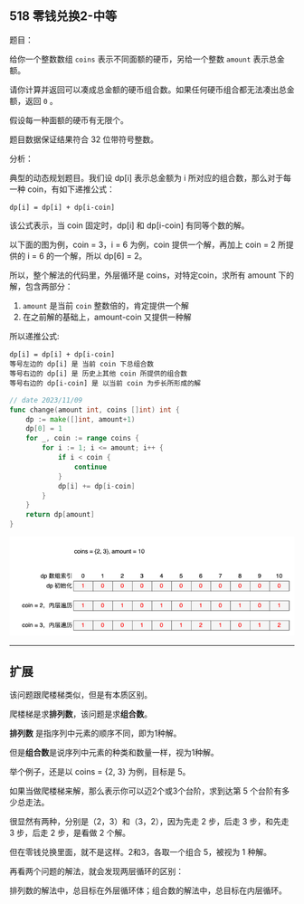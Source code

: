 ## 518 零钱兑换2-中等

题目：

给你一个整数数组 `coins` 表示不同面额的硬币，另给一个整数 `amount` 表示总金额。

请你计算并返回可以凑成总金额的硬币组合数。如果任何硬币组合都无法凑出总金额，返回 `0` 。

假设每一种面额的硬币有无限个。 

题目数据保证结果符合 32 位带符号整数。



分析：

典型的动态规划题目。我们设 dp[i] 表示总金额为 i 所对应的组合数，那么对于每一种 coin，有如下递推公式：

```
dp[i] = dp[i] + dp[i-coin]
```

该公式表示，当 coin 固定时，dp[i] 和 dp[i-coin] 有同等个数的解。

以下面的图为例，coin = 3，i = 6 为例，coin 提供一个解，再加上 coin = 2 所提供的 i = 6 的一个解，所以 dp[6] = 2。

所以，整个解法的代码里，外层循环是 coins，对特定coin，求所有 amount 下的解，包含两部分：

1. `amount` 是当前 `coin` 整数倍的，肯定提供一个解
2. 在之前解的基础上，amount-coin 又提供一种解

所以递推公式:

```
dp[i] = dp[i] + dp[i-coin]
等号左边的 dp[i] 是 当前 coin 下总组合数
等号右边的 dp[i] 是 历史上其他 coin 所提供的组合数
等号右边的 dp[i-coin] 是 以当前 coin 为步长所形成的解
```



```go
// date 2023/11/09
func change(amount int, coins []int) int {
    dp := make([]int, amount+1)
    dp[0] = 1
    for _, coin := range coins {
        for i := 1; i <= amount; i++ {
            if i < coin {
                continue
            }
            dp[i] += dp[i-coin]
        }
    }
    return dp[amount]
}
```



![image](images/image518.png)

---

## 扩展

该问题跟爬楼梯类似，但是有本质区别。

爬楼梯是求**排列数**，该问题是求**组合数**。

**排列数** 是指序列中元素的顺序不同，即为1种解。

但是**组合数**是说序列中元素的种类和数量一样，视为1种解。

举个例子，还是以 coins = {2, 3} 为例，目标是 5。

如果当做爬楼梯来解，那么表示你可以迈2个或3个台阶，求到达第 5 个台阶有多少总走法。

很显然有两种，分别是（2，3）和（3，2），因为先走 2 步，后走 3 步，和先走 3 步，后走 2 步，是看做 2 个解。



但在零钱兑换里面，就不是这样。2和3，各取一个组合 5，被视为 1 种解。

再看两个问题的解法，就会发现两层循环的区别：

排列数的解法中，总目标在外层循环体；组合数的解法中，总目标在内层循环。